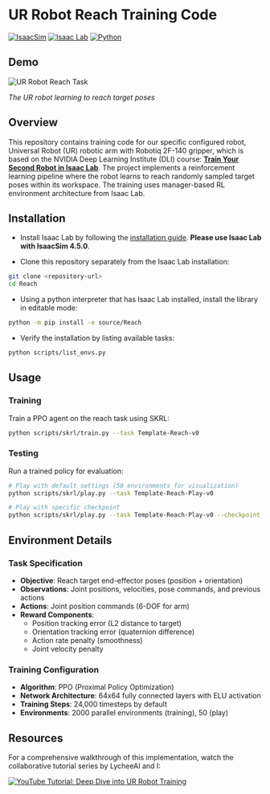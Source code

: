 # UR Robot Reach Training Code

[![IsaacSim](https://img.shields.io/badge/IsaacSim-4.5.0-silver.svg)](https://docs.isaacsim.omniverse.nvidia.com/4.5.0/index.html)
[![Isaac Lab](https://img.shields.io/badge/IsaacLab-1.0.0-silver)](https://github.com/isaac-sim/IsaacLab)
[![Python](https://img.shields.io/badge/python-3.10-blue.svg)](https://docs.python.org/3.10/)

## Demo

![UR Robot Reach Task](recordings/output.gif)

*The UR robot learning to reach target poses*

## Overview

This repository contains training code for our specific configured robot, Universal Robot (UR) robotic arm with Robotiq 2F-140 gripper, which is based on the NVIDIA Deep Learning Institute (DLI) course: **[Train Your Second Robot in Isaac Lab](https://www.nvidia.com/en-us/learn/learning-path/robotics/)**. The project implements a reinforcement learning pipeline where the robot learns to reach randomly sampled target poses within its workspace. The training uses manager-based RL environment architecture from Isaac Lab.


## Installation

- Install Isaac Lab by following the [installation guide](https://isaac-sim.github.io/IsaacLab/main/source/setup/installation/pip_installation.html). **Please use Isaac Lab with IsaacSim 4.5.0**.

- Clone this repository separately from the Isaac Lab installation:

```bash
git clone <repository-url>
cd Reach
```

- Using a python interpreter that has Isaac Lab installed, install the library in editable mode:

```bash
python -m pip install -e source/Reach

```

- Verify the installation by listing available tasks:

```bash
python scripts/list_envs.py
```

## Usage

### Training

Train a PPO agent on the reach task using SKRL:

```bash
python scripts/skrl/train.py --task Template-Reach-v0

```

### Testing

Run a trained policy for evaluation:

```bash
# Play with default settings (50 environments for visualization)
python scripts/skrl/play.py --task Template-Reach-Play-v0

# Play with specific checkpoint
python scripts/skrl/play.py --task Template-Reach-Play-v0 --checkpoint /path/to/model.pt

```


## Environment Details

### Task Specification
- **Objective**: Reach target end-effector poses (position + orientation)
- **Observations**: Joint positions, velocities, pose commands, and previous actions
- **Actions**: Joint position commands (6-DOF for arm)
- **Reward Components**:
  - Position tracking error (L2 distance to target)
  - Orientation tracking error (quaternion difference)
  - Action rate penalty (smoothness)
  - Joint velocity penalty

### Training Configuration
- **Algorithm**: PPO (Proximal Policy Optimization)
- **Network Architecture**: 64x64 fully connected layers with ELU activation
- **Training Steps**: 24,000 timesteps by default
- **Environments**: 2000 parallel environments (training), 50 (play)

## Resources

For a comprehensive walkthrough of this implementation, watch the collaborative tutorial series by LycheeAI and I:

[![YouTube Tutorial: Deep Dive into UR Robot Training](https://img.youtube.com/vi/32uzEGpvSog/maxresdefault.jpg)](https://www.youtube.com/watch?v=32uzEGpvSog&t=44s&ab_channel=LycheeAI)


